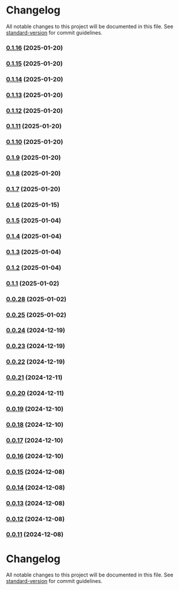 # Changelog

All notable changes to this project will be documented in this file. See [standard-version](https://github.com/conventional-changelog/standard-version) for commit guidelines.

### [0.1.16](https://github.com/VIIgit/awesome-charts/compare/v0.0.46...v0.1.16) (2025-01-20)

### [0.1.15](https://github.com/VIIgit/awesome-charts/compare/v0.0.45...v0.1.15) (2025-01-20)

### [0.1.14](https://github.com/VIIgit/awesome-charts/compare/v0.0.44...v0.1.14) (2025-01-20)

### [0.1.13](https://github.com/VIIgit/awesome-charts/compare/v0.0.43...v0.1.13) (2025-01-20)

### [0.1.12](https://github.com/VIIgit/awesome-charts/compare/v0.0.42...v0.1.12) (2025-01-20)

### [0.1.11](https://github.com/VIIgit/awesome-charts/compare/v0.0.41...v0.1.11) (2025-01-20)

### [0.1.10](https://github.com/VIIgit/awesome-charts/compare/v0.0.40...v0.1.10) (2025-01-20)

### [0.1.9](https://github.com/VIIgit/awesome-charts/compare/v0.0.39...v0.1.9) (2025-01-20)

### [0.1.8](https://github.com/VIIgit/awesome-charts/compare/v0.0.38...v0.1.8) (2025-01-20)

### [0.1.7](https://github.com/VIIgit/awesome-charts/compare/v0.0.37...v0.1.7) (2025-01-20)

### [0.1.6](https://github.com/VIIgit/awesome-charts/compare/v0.0.36...v0.1.6) (2025-01-15)

### [0.1.5](https://github.com/VIIgit/awesome-charts/compare/v0.0.35...v0.1.5) (2025-01-04)

### [0.1.4](https://github.com/VIIgit/awesome-charts/compare/v0.0.34...v0.1.4) (2025-01-04)

### [0.1.3](https://github.com/VIIgit/awesome-charts/compare/v0.0.33...v0.1.3) (2025-01-04)

### [0.1.2](https://github.com/VIIgit/awesome-charts/compare/v0.0.32...v0.1.2) (2025-01-04)

### [0.1.1](https://github.com/VIIgit/awesome-charts/compare/v0.0.31...v0.1.1) (2025-01-02)

### [0.0.28](https://github.com/VIIgit/awesome-charts/compare/v0.0.29...v0.0.28) (2025-01-02)

### [0.0.25](https://github.com/VIIgit/awesome-charts/compare/v0.0.20...v0.0.25) (2025-01-02)

### [0.0.24](https://github.com/VIIgit/awesome-charts/compare/v0.0.23...v0.0.24) (2024-12-19)

### [0.0.23](https://github.com/VIIgit/awesome-charts/compare/v0.0.18...v0.0.23) (2024-12-19)

### [0.0.22](https://github.com/VIIgit/awesome-charts/compare/v0.0.17...v0.0.22) (2024-12-19)

### [0.0.21](https://github.com/VIIgit/awesome-charts/compare/v0.0.20...v0.0.21) (2024-12-11)

### [0.0.20](https://github.com/VIIgit/awesome-charts/compare/v0.0.16...v0.0.20) (2024-12-11)

### [0.0.19](https://github.com/VIIgit/awesome-charts/compare/v0.0.15...v0.0.19) (2024-12-10)

### [0.0.18](https://github.com/VIIgit/awesome-charts/compare/v0.0.17...v0.0.18) (2024-12-10)

### [0.0.17](https://github.com/VIIgit/awesome-charts/compare/v0.0.16...v0.0.17) (2024-12-10)

### [0.0.16](https://github.com/VIIgit/awesome-charts/compare/v0.0.15...v0.0.16) (2024-12-10)

### [0.0.15](https://github.com/VIIgit/awesome-charts/compare/v0.0.14...v0.0.15) (2024-12-08)

### [0.0.14](https://github.com/VIIgit/awesome-charts/compare/v0.0.13...v0.0.14) (2024-12-08)

### [0.0.13](https://github.com/VIIgit/awesome-charts/compare/v0.0.12...v0.0.13) (2024-12-08)

### [0.0.12](https://github.com/VIIgit/awesome-charts/compare/v0.0.11...v0.0.12) (2024-12-08)

### [0.0.11](https://github.com/VIIgit/awesome-charts/compare/v0.0.10...v0.0.11) (2024-12-08)

# Changelog

All notable changes to this project will be documented in this file. See [standard-version](https://github.com/conventional-changelog/standard-version) for commit guidelines.
